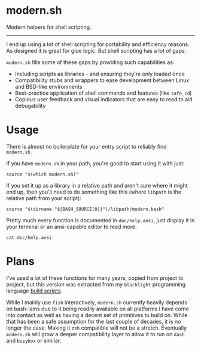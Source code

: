 # modern.sh

Modern helpers for shell scripting.

----

I end up using a lot of shell scripting for portability and efficiency reasons.
As designed it is great for glue logic. But shell scripting has a lot of gaps.

`modern.sh` fills some of these gaps by providing such capabilities as:

- Including scripts as libraries - and ensuring they're only loaded once
- Compatibility stubs and wrappers to ease development between Linux and BSD-like environments
- Best-practice application of shell commands and features (like `safe_cd`)
- Copious user feedback and visual indicators that are easy to read to aid debugability

Usage
=====

There is almost no boilerplate for your entry script to reliably find `modern.sh.`

If you have `modern.sh` in your path, you're good to start using it with just:

```shell
source "$(which modern.sh)"
```

If you set it up as a library in a relative path and aren't sure where it might end up, then you'll need to do something like this (where `libpath` is the relative path from your script):

```shell
source "$(dirname "${BASH_SOURCE[0]}")/libpath/modern.bash"
```

Pretty much every function is documented in `doc/help.ansi`, just display it in your terminal or an ansi-capable editor to read more:

```shell
cat doc/help.ansi
```

Plans
=====

I've used a lot of these functions for many years, copied from project to project, but this version was extracted from my `blacklight` programming language [build scripts](https://github.com/acook/blacklight/blob/redlight/build/lib/_shared.bash).

While I mainly use `fish` interactively, `modern.sh` currently heavily depends on bash-isms due to it being readily available on all platforms I have come into contact as well as having a decent set of primitives to build on. While that has been a safe assumption for the last couple of decades, it is no longer the case. Making it `zsh` compatible will not be a stretch. Eventually `modern.sh` will grow a deeper compatibility layer to allow it to run on `dash` and `busybox` or similar.

